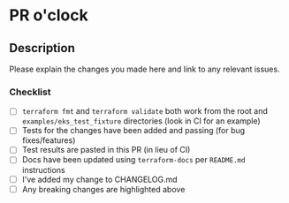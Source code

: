 # PR o'clock

## Description

Please explain the changes you made here and link to any relevant issues.

### Checklist

- [ ] `terraform fmt` and `terraform validate` both work from the root and `examples/eks_test_fixture` directories (look in CI for an example)
- [ ] Tests for the changes have been added and passing (for bug fixes/features)
- [ ] Test results are pasted in this PR (in lieu of CI)
- [ ] Docs have been updated using `terraform-docs` per `README.md` instructions
- [ ] I've added my change to CHANGELOG.md
- [ ] Any breaking changes are highlighted above
